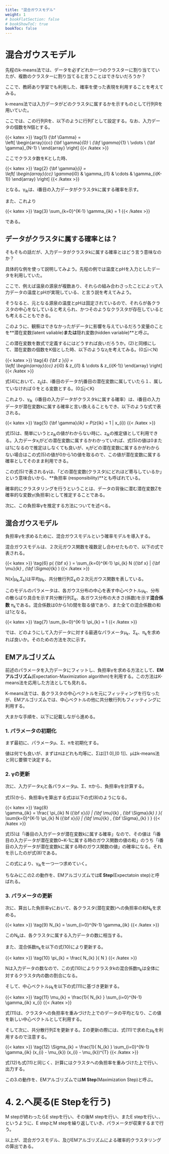 ```yaml
---
title: "混合ガウスモデル"
weight: 1
# bookFlatSection: false
# bookShowToC: true
bookToc: false
---
```


# 混合ガウスモデル

先程のk-means法では、データを必ずどれか一つのクラスターに割り当てていたが、複数のクラスターに割り当てると言うことはできないだろうか？

ここで、教師あり学習でも利用した、確率を使った表現を利用することを考えてみる。

k-means法では入力データがどのクラスタに属するかを示すものとして行列Rを用いていた。

ここでは、この行列Rを、以下のように行列Γとして設定する。なお、入力データの個数をN個とする。

{{< katex  >}}
\tag{1}  {\bf \Gamma}  =  
                \left[
                    \begin{array}{cc}
                    {\bf \gamma}_{0} \\
                    {\bf \gamma}_{1} \\
                    \vdots \\
                    {\bf \gamma}_{N-1} \\
                    \end{array}
                \right]
{{< /katex >}}

ここでクラスタ数をKとした時、

{{< katex  >}}
\tag{2}  {\bf \gamma}_{i}  =  
                \left[
                    \begin{array}{cc}
                    \gamma_{i0}  & \gamma_{i1} & \cdots & \gamma_{i(K-1)}
                    \end{array}
                \right]
{{< /katex >}}

となる。γ<sub>ik</sub>は、i番目の入力データがクラスタkに属する確率を示す。

また、これより

{{< katex  >}}
\tag{3}  \sum_{k=0}^{K-1} \gamma_{ik}  =  1
{{< /katex >}}

である。

## データがクラスタに属する確率とは？

そもそもの話だが、入力データがクラスタkに属する確率とはどう言う意味なのか？

具体的な例を使って説明してみよう。先程の例では温度とpHを入力としたデータを利用していた。

ここで、例えば温泉の源泉が複数あり、それらの組み合わさったことによって入力データの温度とpHが実現している、と言う説を考えてみよう。

そうなると、元となる源泉の温度とpHは固定されているので、それらが各クラスタの中心をなしていると考えられ、かつそのようなクラスタが存在しているとも考えることもできる。

このように、観察はできなかったがデータに影響を与えているだろう変量のことを**潜在変数(latent valiable)**または**隠れ変数(hidden variable)**と呼ぶ。


この潜在変数を数式で定義するにはどうすれば良いだろうか。(2)と同様にして、潜在変数の個数をK個とした時、以下のようなz<sub>i</sub>を考えてみる。(0≦i＜N)

{{< katex  >}}
\tag{4}  {\bf z }_{i}  =  
                \left[
                    \begin{array}{cc}
                    z_{i0}  & z_{i1} & \cdots & z_{i(K-1)}
                    \end{array}
                \right]
{{< /katex >}}

式(4)において、z<sub>ij</sub>は、i番目のデータがj番目の潜在変数に属していたら１、属していなければ０をとる変数とする。(0≦j＜K)

これより、γ<sub>ik</sub>（i番目の入力データがクラスタkに属する確率）は、i番目の入力データが潜在変数kに属する確率と言い換えることもでき、以下のような式で表される。

{{< katex  >}}
\tag{5}  {\bf \gamma}_{ik}   =  P(z_{ik} = 1 | x_{i})
{{< /katex >}}

式(5)は、簡単にいうとz<sub>ik</sub>の値がわからない時に、z<sub>ik</sub>の推定値として利用できる。入力データx<sub>i</sub>がどの潜在変数に属するかわかっていれば、式(5)の値は0または1になるので推定はしなくても良いが、x<sub>i</sub>がどの潜在変数に属するかがわからない場合はこの式(5)の値が0から1の値を取るので、この値が潜在変数に属する確率としてそのまま利用できる。

この式(5)で表されるγは、「どの潜在変数(クラスタ)にどれほど寄与しているか」という意味合いから、**負担率 (responsibility)**とも呼ばれている。

確率的にクラスタリングを行うということは、データの背後に潜む潜在変数Zを確率的な変数γ(負担率)として推定することである。

次に、この負担率γを推定する方法についてを述べる。


## 混合ガウスモデル

負担率γを求めるために、混合ガウスモデルという確率モデルを導入する。

混合ガウスモデルは、２次元ガウス関数を複数足し合わせたもので、以下の式で表される。

{{< katex  >}}
\tag{6}  p( {\bf x} )  =  \sum_{k=0}^{K-1} \pi_{k} N ({\bf x} | {\bf \mu}_{k} , {\bf \Sigma}_{k} )
{{< /katex >}}


N(x|μ<sub>k</sub>,Σ<sub>k</sub>)は平均μ<sub>k</sub>、共分散行列Σ<sub>k</sub>の２次元ガウス関数を表している。

このモデルのパラメータは、各ガウス分布の中心を表す中心ベクトルμ<sub>k</sub>、分布の散らばり具合を示す共分散行列Σ<sub>k</sub>、各ガウス分布の大きさ(係数)を示す**混合係数** π<sub>k</sub>である。混合係数は0から1の間を取る値であり、また全ての混合係数の和は1となる。


{{< katex  >}}
\tag{7}  \sum_{k=0}^{K-1} \pi_{k}  =  1
{{< /katex >}}

では、どのようにして入力データに対する最適なパラメータμ<sub>k</sub>、Σ<sub>k</sub>、π<sub>k</sub>を求めれば良いか。そのための方法を次に示す。


## EMアルゴリズム

前述のパラメータを入力データにフィットし、負担率γを求める方法として、**EMアルゴリズム**(Expectation-Maximization algorithm)を利用する。この方法はK-means法を応用した方法としても見れる。

K-means法では、各クラスタの中心ベクトルを元にフィッティングを行なったが、EMアルゴリズムでは、中心ベクトルの他に共分散行列もフィッティングに利用する。

大まかな手順を、以下に記載しながら進める。

### 1. パラメータの初期化

まず最初に、パラメータμ、Σ、πを初期化する。

値は何でも良いが、まずはπはどれも均等に、Σは[[1 0],[0 1]]、μはk-means法と同じ要領で決定する。


### 2. γの更新

次に、入力データx<sub>i</sub>と各パラメータμ、Σ、πから、負担率γを計算する。

式(5)から、負担率γを算出する式は以下の式(8)のようになる。

{{< katex  >}}
\tag{8}  
\gamma_{ik} = \frac{ \pi_{ik} N  ({\bf x}_{i} | {\bf \mu}_{k} , {\bf \Sigma}_{k} ) }{ \sum_{k=0}^{K-1} \pi_{k} N  ({\bf x}_{i} | {\bf \mu}_{k} , {\bf \Sigma}_{k} )  } 
{{< /katex >}}

式(5)は「i番目の入力データが潜在変数kに属する確率」なので、その値は「i番目の入力データが潜在変数0~K-1に属する時のガウス関数の値の和」のうち「i番目の入力データが潜在変数kに属する時のガウス関数の値」の確率になる。それを示したのが式(8)である。

この式により、γ<sub>ik</sub>を一つ一つ求めていく。

ちなみにこの2.の動作を、EMアルゴリズムでは**E Step**(Expectatoin step)と呼ばれる。

### 3. パラメータの更新

次に、算出した負担率γにおいて、各クラスタ(潜在変数)への負担率の和N<sub>k</sub>を求める。

{{< katex  >}}
\tag{9}  N_{k} = \sum_{i=0}^{N-1} \gamma_{ik}
{{< /katex >}}

このN<sub>k</sub>は、各クラスタに属する入力データの数に相当する。

また、混合係数π<sub>k</sub>を以下の式(10)により更新する。

{{< katex  >}}
\tag{10}  \pi_{k} = \frac{ N_{k} }{ N }
{{< /katex >}}

Nは入力データの数なので、この式(10)によりクラスタkの混合係数π<sub>k</sub>は全体に対するクラスタ内の数の割合になる。

そして、中心ベクトルμ<sub>k</sub>を以下の式(11)に基づき更新する。

{{< katex  >}}
\tag{11}  \mu_{k} = \frac{1}{ N_{k} } \sum_{i=0}^{N-1} \gamma_{ik} x_{i}
{{< /katex >}}

式(11)は、クラスタへの負担率を重みづけた上でのデータの平均となり、この値を新しい中心ベクトルとして利用する。

そして次に、共分散行列Σを更新する。Σの更新の際には、式(11)で求めたμ<sub>k</sub>を利用するので注意する。

{{< katex  >}}
\tag{12}  \Sigma_{k} = \frac{1}{ N_{k} } \sum_{i=0}^{N-1} \gamma_{ik} (x_{i} - \mu_{k}) (x_{i} - \mu_{k})^{T}
{{< /katex >}}

式(12)も式(11)と同じく、計算にはクラスタへの負担率を重みづけた上で行い、出力する。

この3.の動作を、EMアルゴリズムでは**M Step**(Maximization Step)と呼ぶ。

# 4.  2.へ戻る(E Stepを行う)

M stepが終わったらE stepを行い、その後M stepを行い、またE stepを行い、、というように、E stepとM stepを繰り返していき、パラメータが収束するまで行う。



以上が、混合ガウスモデル、及びEMアルゴリズムによる確率的クラスタリングの算出である。


